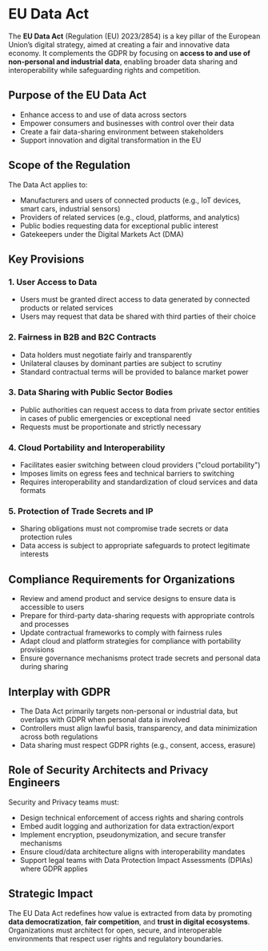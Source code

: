 # EU Data Act

The **EU Data Act** (Regulation (EU) 2023/2854) is a key pillar of the European Union’s digital strategy, aimed at creating a fair and innovative data economy. It complements the GDPR by focusing on **access to and use of non-personal and industrial data**, enabling broader data sharing and interoperability while safeguarding rights and competition.

## Purpose of the EU Data Act

- Enhance access to and use of data across sectors
- Empower consumers and businesses with control over their data
- Create a fair data-sharing environment between stakeholders
- Support innovation and digital transformation in the EU

## Scope of the Regulation

The Data Act applies to:
- Manufacturers and users of connected products (e.g., IoT devices, smart cars, industrial sensors)
- Providers of related services (e.g., cloud, platforms, and analytics)
- Public bodies requesting data for exceptional public interest
- Gatekeepers under the Digital Markets Act (DMA)

## Key Provisions

### 1. **User Access to Data**
- Users must be granted direct access to data generated by connected products or related services
- Users may request that data be shared with third parties of their choice

### 2. **Fairness in B2B and B2C Contracts**
- Data holders must negotiate fairly and transparently
- Unilateral clauses by dominant parties are subject to scrutiny
- Standard contractual terms will be provided to balance market power

### 3. **Data Sharing with Public Sector Bodies**
- Public authorities can request access to data from private sector entities in cases of public emergencies or exceptional need
- Requests must be proportionate and strictly necessary

### 4. **Cloud Portability and Interoperability**
- Facilitates easier switching between cloud providers ("cloud portability")
- Imposes limits on egress fees and technical barriers to switching
- Requires interoperability and standardization of cloud services and data formats

### 5. **Protection of Trade Secrets and IP**
- Sharing obligations must not compromise trade secrets or data protection rules
- Data access is subject to appropriate safeguards to protect legitimate interests

## Compliance Requirements for Organizations

- Review and amend product and service designs to ensure data is accessible to users
- Prepare for third-party data-sharing requests with appropriate controls and processes
- Update contractual frameworks to comply with fairness rules
- Adapt cloud and platform strategies for compliance with portability provisions
- Ensure governance mechanisms protect trade secrets and personal data during sharing

## Interplay with GDPR

- The Data Act primarily targets non-personal or industrial data, but overlaps with GDPR when personal data is involved
- Controllers must align lawful basis, transparency, and data minimization across both regulations
- Data sharing must respect GDPR rights (e.g., consent, access, erasure)

## Role of Security Architects and Privacy Engineers

Security and Privacy teams must:
- Design technical enforcement of access rights and sharing controls
- Embed audit logging and authorization for data extraction/export
- Implement encryption, pseudonymization, and secure transfer mechanisms
- Ensure cloud/data architecture aligns with interoperability mandates
- Support legal teams with Data Protection Impact Assessments (DPIAs) where GDPR applies

## Strategic Impact

The EU Data Act redefines how value is extracted from data by promoting **data democratization**, **fair competition**, and **trust in digital ecosystems**. Organizations must architect for open, secure, and interoperable environments that respect user rights and regulatory boundaries.

